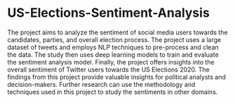 # US-Elections-Sentiment-Analysis
The project aims to analyze the sentiment of social media users towards the candidates, parties, and overall election process. The project uses a large dataset of tweets and employs NLP techniques to pre-process and clean the data. The study then uses deep learning models to train and evaluate the sentiment analysis model. Finally, the project offers insights into the overall sentiment of Twitter users towards the US Elections 2020. The findings from this project provide valuable insights for political analysts and decision-makers. Further research can use the methodology and techniques used in this project to study the sentiments in other domains.
